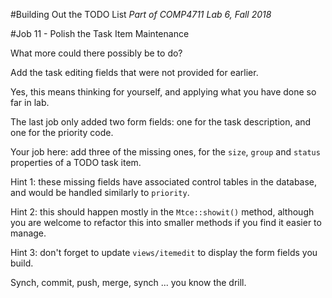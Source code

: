 #Building Out the TODO List
_Part of COMP4711 Lab 6, Fall 2018_

#Job 11 - Polish the Task Item Maintenance

What more could there possibly be to do?


Add the task editing fields
that were not provided for earlier. 

Yes, this means thinking for yourself, and applying what you
have done so far in lab. 

The last job only added two form fields: one for the task description, and
one for the priority code.

Your job here: add three of the missing ones, for the `size`, `group` 
and `status` properties of a TODO task item.

Hint 1: these missing fields have associated control tables
in the database, and would be handled similarly to `priority`.

Hint 2: this should happen mostly in the `Mtce::showit()` method,
although you are welcome to refactor this into smaller methods if you find
it easier to manage.

Hint 3: don't forget to update `views/itemedit` to display the
form fields you build.

<div class="alert alert-info">
Synch, commit, push, merge, synch ... you know the drill.
</div>
